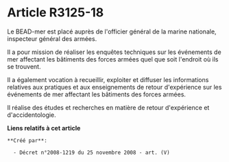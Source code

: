 # Article R3125-18

Le BEAD-mer est placé auprès de l'officier général de la marine nationale, inspecteur général des armées.

Il a pour mission de réaliser les enquêtes techniques sur les événements de mer affectant les bâtiments des forces armées
quel que soit l'endroit où ils se trouvent.

Il a également vocation à recueillir, exploiter et diffuser les informations relatives aux pratiques et aux enseignements de
retour d'expérience sur les événements de mer affectant les bâtiments des forces armées.

Il réalise des études et recherches en matière de retour d'expérience et d'accidentologie.

**Liens relatifs à cet article**

	**Créé par**:

	  - Décret n°2008-1219 du 25 novembre 2008 - art. (V)
